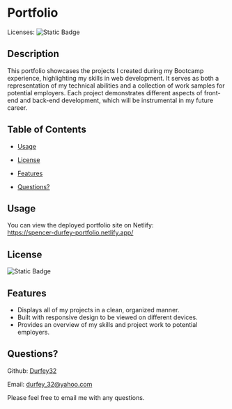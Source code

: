 
# Portfolio

Licenses: ![Static Badge](https://img.shields.io/badge/MIT-blue) 
 

## Description
This portfolio showcases the projects I created during my Bootcamp experience, highlighting my skills in web development. It serves as both a representation of my technical abilities and a collection of work samples for potential employers. Each project demonstrates different aspects of front-end and back-end development, which will be instrumental in my future career.

## Table of Contents

* [Usage](#usage)

* [License](#license)
* [Features](#features)


* [Questions?](#questions)



## Usage
You can view the deployed portfolio site on Netlify: <br>
https://spencer-durfey-portfolio.netlify.app/




## License
![Static Badge](https://img.shields.io/badge/MIT-blue) 




## Features

- Displays all of my projects in a clean, organized manner.
- Built with responsive design to be viewed on different devices.
- Provides an overview of my skills and project work to potential employers.






## Questions?
Github: [Durfey32](https://github.com/Durfey32) 

Email: [durfey_32@yahoo.com](mailto:durfey_32@yahoo.com) 

Please feel free to email me with any questions.
